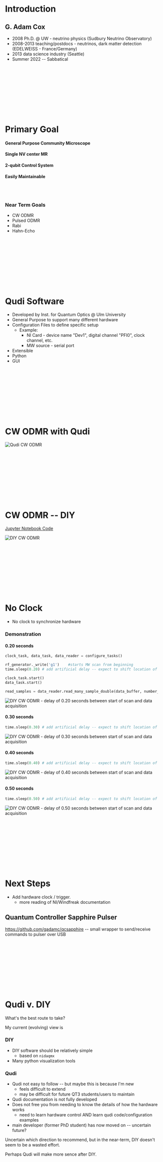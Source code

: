 # Introduction

## G. Adam Cox

* 2008 Ph.D. @ UW - neutrino physics (Sudbury Neutrino Observatory)
* 2008-2013  teaching/postdocs - neutrinos, dark matter detection (EDELWEISS - France/Germany)
* 2013 data science industry (Seattle)
* Summer 2022 -- Sabbatical

<br><br><br>
<br><br><br>
<br><br><br>

# Primary Goal
#### General Purpose Community Microscope
#### Single NV center MR
#### 2-qubit Control System
#### Easily Maintainable

<br><br>

### Near Term Goals
* CW ODMR
* Pulsed ODMR
* Rabi
* Hahn-Echo


<br><br><br>
<br><br><br>
<br><br><br>



# Qudi Software

* Developed by Inst. for Quantum Optics @ Ulm University
* General Purpose to support many different hardware
* Configuration Files to define specific setup
  * Example:
    * NI Card - device name "Dev1", digital channel "PFI0", clock channel, etc. 
    * MW source - serial port
* Extensible
* Python
* GUI



<br><br><br>
<br><br><br>
<br><br><br>

# CW ODMR with Qudi

![Qudi CW ODMR](images/may23.2022/qudi-cw-odmr.jpg)


<br><br><br>
<br><br><br>
<br><br><br>

# CW ODMR -- DIY

[Jupyter Notebook Code](../cwodmr/my_cwodmr_v1.ipynb)

![DIY CW ODMR](images/may23.2022/diy-cw-odmr.png)



<br><br><br>
<br><br><br>
<br><br><br>

# No Clock

* No clock to synchronize hardware

### Demonstration

#### 0.20 seconds

```python
clock_task, data_task, data_reader = configure_tasks()

rf_generator._write('g1')    #starts MW scan from beginning
time.sleep(0.20) # add artificial delay -- expect to shift location of MR frequency in the data

clock_task.start()
data_task.start()

read_samples = data_reader.read_many_sample_double(data_buffer, number_of_samples_per_channel=n_steps, timeout=read_write_timeout)

```

![DIY CW ODMR - delay of 0.20 seconds between start of scan and data acquisition](images/may23.2022/diy-cw-odmr-delta_t_0.20.png)

#### 0.30 seconds

```python
time.sleep(0.30) # add artificial delay -- expect to shift location of MR frequency in the data
```

![DIY CW ODMR - delay of 0.30 seconds between start of scan and data acquisition](images/may23.2022/diy-cw-odmr-delta_t_0.30.png)


#### 0.40 seconds

```python
time.sleep(0.40) # add artificial delay -- expect to shift location of MR frequency in the data
```

![DIY CW ODMR - delay of 0.40 seconds between start of scan and data acquisition](images/may23.2022/diy-cw-odmr-delta_t_0.40.png)


#### 0.50 seconds

```python
time.sleep(0.50) # add artificial delay -- expect to shift location of MR frequency in the data
```

![DIY CW ODMR - delay of 0.50 seconds between start of scan and data acquisition](images/may23.2022/diy-cw-odmr-delta_t_0.50.png)


<br><br><br>
<br><br><br>
<br><br><br>



# Next Steps

* Add hardware clock / trigger.
  * more reading of NI/Windfreak documentation

## Quantum Controller Sapphire Pulser

https://github.com/gadamc/qcsapphire -- small wrapper to send/receive commands to pulser over USB


<br><br><br>
<br><br><br>
<br><br><br>


# Qudi v. DIY

What's the best route to take?

My current (evolving) view is

### DIY
* DIY software should be relatively simple
  * based on `nidaqmx`
* Many python visualization tools


### Qudi
* Qudi not easy to follow -- but maybe this is because I'm new
  * feels difficult to extend
  * may be difficult for future QT3 students/users to maintain
* Qudi documentation is not fully developed
* Does not free you from needing to know the details of how the hardware works
  * need to learn hardware control AND learn qudi code/configuration examples
* main developer (former PhD student) has now moved on -- uncertain future?

Uncertain which direction to recommend, but in the near-term, DIY doesn't seem to be a wasted effort.

Perhaps Qudi will make more sence after DIY.
